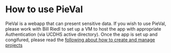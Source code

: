 # How to use PieVal

PieVal is a webapp that can present sensitive data.  If you wish to use PieVal, please work with Bill Riedl to set up a VM to host the app with appropriate Authentication (via UCDHS active directory).  Once the app is set up and congifured, please read the [following about how to create and manage projects](README_project_management.md)